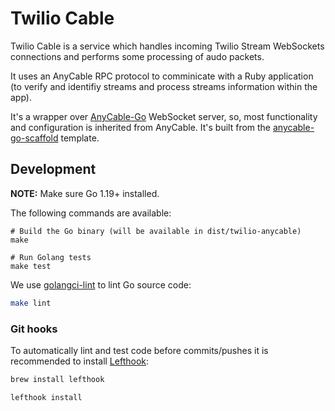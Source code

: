 # Twilio Cable

Twilio Cable is a service which handles incoming Twilio Stream WebSockets connections and performs some processing of audo packets.

It uses an AnyCable RPC protocol to comminicate with a Ruby application (to verify and identifiy streams and process streams information within the app).

It's a wrapper over [AnyCable-Go][anycable-go] WebSocket server, so, most functionality and configuration is inherited from AnyCable. It's built from the [anycable-go-scaffold](https://github.com/anycable/anycable-go-scaffold) template.

## Development

**NOTE:** Make sure Go 1.19+ installed.

The following commands are available:

```shell
# Build the Go binary (will be available in dist/twilio-anycable)
make

# Run Golang tests
make test
```

We use [golangci-lint](https://golangci-lint.run) to lint Go source code:

```sh
make lint
```

### Git hooks

To automatically lint and test code before commits/pushes it is recommended to install [Lefthook][lefthook]:

```sh
brew install lefthook

lefthook install
```

[anycable-go]: https://github.com/anycable/anycable-go
[lefthook]: https://github.com/evilmartians/lefthook
[wsdirector]: https://github.com/palkan/wsdirector
[Ngrok]: https://ngrok.com
